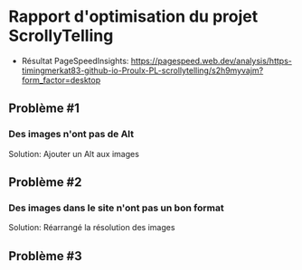 # Rapport d'optimisation du projet ScrollyTelling

- Résultat PageSpeedInsights: https://pagespeed.web.dev/analysis/https-timingmerkat83-github-io-Proulx-PL-scrollytelling/s2h9myvajm?form_factor=desktop

## Problème #1

### Des images n'ont pas de Alt

Solution: Ajouter un Alt aux images

## Problème #2

### Des images dans le site n'ont pas un bon format

Solution: Réarrangé la résolution des images

## Problème #3
